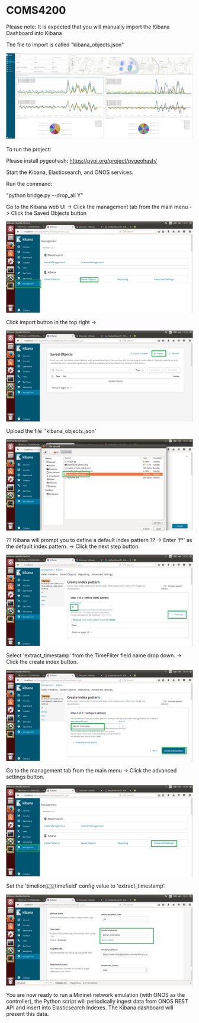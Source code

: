 # COMS4200

Please note: It is expected that you will manually import the Kibana Dashboard into Kibana

The file to import is called "kibana_objects.json"

![alt text](https://github.com/LiamCosgrove/COMS4200/blob/master/images/dashboard_photo.png)

To run the project:

Please install pygeohash:
https://pypi.org/project/pygeohash/

Start the Kibana, Elasticsearch, and ONOS services.

Run the command:

"python bridge.py --drop_all Y"

Go to the Kibana web UI ->
Click the management tab from the main menu ->
Click the Saved Objects button

![alt text](https://github.com/LiamCosgrove/COMS4200/blob/master/images/kibana_setup/kibana1.png)

Click import button in the top right ->

![alt text](https://github.com/LiamCosgrove/COMS4200/blob/master/images/kibana_setup/kibana2.png)

Upload the file ''kibana_objects.json'

![alt text](https://github.com/LiamCosgrove/COMS4200/blob/master/images/kibana_setup/kibana3.png)

?? Kibana will prompt you to define a default index pattern ?? ->
Enter 'f*' as the default index pattern. -> 
Click the next step button.

![alt text](https://github.com/LiamCosgrove/COMS4200/blob/master/images/kibana_setup/kibana4.png)

Select 'extract_timestamp' from the TimeFilter field name drop down. ->
Click the create index button.

![alt text](https://github.com/LiamCosgrove/COMS4200/blob/master/images/kibana_setup/kibana5.png)

Go to the management tab from the main menu ->
Click the advanced settings button.

![alt text](https://github.com/LiamCosgrove/COMS4200/blob/master/images/kibana_setup/kibana6.png)

Set the 'timelion:es:timefield' config value to 'extract_timestamp'.

![alt text](https://github.com/LiamCosgrove/COMS4200/blob/master/images/kibana_setup/kibana7.png)

You are now ready to run a Mininet network emulation (with ONOS as the controller), the Python script will periodically ingest data from ONOS REST API and insert into Elasticsearch Indexes. The Kibana dashboard will present this data.
